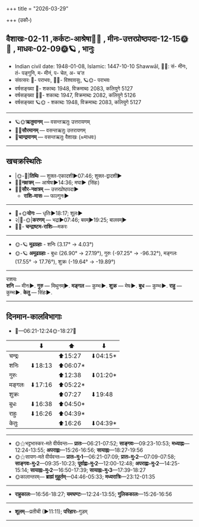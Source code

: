 +++
title = "2026-03-29"

+++
(उकौ॰)
## वैशाखः-02-11  ,कर्कटः-आश्रेषा🌛🌌  ,  मीनः-उत्तरप्रोष्ठपदा-12-15🌞🌌  ,  माधवः-02-09🌞🪐  , भानुः
- Indian civil date: 1948-01-08, Islamic: 1447-10-10 Shawwāl, 🌌🌞: सं- मीनः, तं- पङ्गुनि, म- मीनं, प- चेत, अ- च’त
- संवत्सरः 🌛- पराभवः, 🌌🌞- विश्वावसुः, 🪐🌞- पराभवः
- वर्षसङ्ख्या 🌛- शकाब्दः 1948, विक्रमाब्दः 2083, कलियुगे 5127
- वर्षसङ्ख्या 🌌🌞- शकाब्दः 1947, विक्रमाब्दः 2082, कलियुगे 5126
- वर्षसङ्ख्या 🪐🌞 - शकाब्दः 1948, विक्रमाब्दः 2083, कलियुगे 5127
___________________
- 🪐🌞**ऋतुमानम्** — वसन्तऋतुः उत्तरायणम्
- 🌌🌞**सौरमानम्** — वसन्तऋतुः उत्तरायणम्
- 🌛**चान्द्रमानम्** — वसन्तऋतुः वैशाखः (≈माधवः)
___________________


## खचक्रस्थितिः
- |🌞-🌛|**तिथिः** — शुक्ल-एकादशी►07:46; शुक्ल-द्वादशी►  
- 🌌🌛**नक्षत्रम्** — आश्रेषा►14:36; मघा► (सिंहः)  
- 🌌🌞**सौर-नक्षत्रम्** — उत्तरप्रोष्ठपदा►  
  - **राशि-मासः** — फाल्गुनः► 
___________________
- 🌛+🌞**योगः** — धृतिः►18:17; शूलः►  
- २|🌛-🌞|**करणम्** — भद्रा►07:46; बवम्►19:25; बालवम्►  
- 🌌🌛- **चन्द्राष्टम-राशिः**—मकरः  
___________________
- 🌞-🪐 **मूढग्रहाः** - शनिः (3.17° → 4.03°)
- 🌞-🪐 **अमूढग्रहाः** - बुधः (26.90° → 27.19°), गुरुः (-97.25° → -96.32°), मङ्गलः (17.55° → 17.76°), शुक्रः (-19.64° → -19.89°)
___________________
राशयः  
**शनि** — मीनः►. **गुरु** — मिथुनम्►. **मङ्गल** — कुम्भः►. **शुक्र** — मेषः►. **बुध** — कुम्भः►. **राहु** — कुम्भः►. **केतु** — सिंहः►. 
___________________


## दिनमान-कालविभागाः
- 🌅—06:21-12:24🌞-18:27🌇  

|      |⬇     |⬆     |⬇     |
|------|-----|-----|------|
|चन्द्रः|     |⬆15:27 |⬇04:15*|
|शनिः   |⬇18:13 |⬆06:07*|     |
|गुरुः  |     |⬆12:38 |⬇01:20*|
|मङ्गलः |⬇17:16 |⬆05:22*|     |
|शुक्रः |     |⬆07:27 |⬇19:48 |
|बुधः   |⬇16:38 |⬆04:50*|     |
|राहुः  |⬇16:26 |⬆04:39*|     |
|केतुः  |     |⬆16:26 |⬇04:39*|
___________________
- 🌞⚝भट्टभास्कर-मते वीर्यवन्तः— **प्रातः**—06:21-07:52; **साङ्गवः**—09:23-10:53; **मध्याह्नः**—12:24-13:55; **अपराह्णः**—15:26-16:56; **सायाह्नः**—18:27-19:56  
- 🌞⚝सायण-मते वीर्यवन्तः— **प्रातः-मु॰1**—06:21-07:09; **प्रातः-मु॰2**—07:09-07:58; **साङ्गवः-मु॰2**—09:35-10:23; **पूर्वाह्णः-मु॰2**—12:00-12:48; **अपराह्णः-मु॰2**—14:25-15:14; **सायाह्नः-मु॰2**—16:50-17:39; **सायाह्नः-मु॰3**—17:39-18:27  
- 🌞कालान्तरम्— **ब्राह्मं मुहूर्तम्**—04:46-05:33; **मध्यरात्रिः**—23:12-01:35  
___________________
- **राहुकालः**—16:56-18:27; **यमघण्टः**—12:24-13:55; **गुलिककालः**—15:26-16:56  
___________________
- **शूलम्**—प्रतीची (►11:11); **परिहारः**–गुडम्  
___________________
